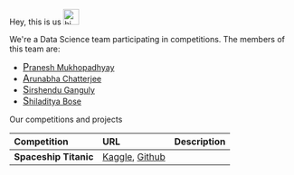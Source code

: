 Hey, this is us <img src="https://user-images.githubusercontent.com/1303154/88677602-1635ba80-d120-11ea-84d8-d263ba5fc3c0.gif" width="28px" alt="hi">

We're a Data Science team participating in competitions. The members of this team are:
- [<big>P</big>ranesh Mukhopadhyay]()
- [<big>A</big>runabha Chatterjee]()
- [<big>S</big>irshendu Ganguly]()
- [<big>S</big>hiladitya Bose]()

Our competitions and projects

|Competition|URL|Description|
|:----------|:--|:----------|
|**Spaceship Titanic**|[Kaggle](https://www.kaggle.com/c/spaceship-titanic), [Github](https://github.com/team-pass-ds/Spaceship-Titanic)||